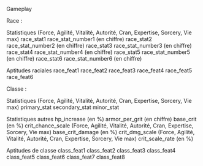 Gameplay

Race :

Statistiques (Force, Agilité, Vitalité, Autorité, Cran, Expertise, Sorcery, Vie max)
race_stat1
race_stat_number1 (en chiffre)
race_stat2
race_stat_number2 (en chiffre)
race_stat3
race_stat_number3 (en chiffre)
race_stat4
race_stat_number4 (en chiffre)
race_stat5
race_stat_number5 (en chiffre)
race_stat6
race_stat_number6 (en chiffre)

Aptitudes raciales
race_feat1
race_feat2
race_feat3
race_feat4
race_feat5
race_feat6

Classe :

Statistiques (Force, Agilité, Vitalité, Autorité, Cran, Expertise, Sorcery, Vie max)
primary_stat
secondary_stat
minor_stat

Statistiques autres
hp_increase (en %)
armor_per_grit (en chiffre)
base_crit (en %)
crit_chance_scale (Force, Agilité, Vitalité, Autorité, Cran, Expertise, Sorcery, Vie max)
base_crit_damage (en %)
crit_dmg_scale (Force, Agilité, Vitalité, Autorité, Cran, Expertise, Sorcery, Vie max)
crit_scale_rate (en %)

Aptitudes de classe
class_feat1
class_feat2
class_feat3
class_feat4
class_feat5
class_feat6
class_feat7
class_feat8